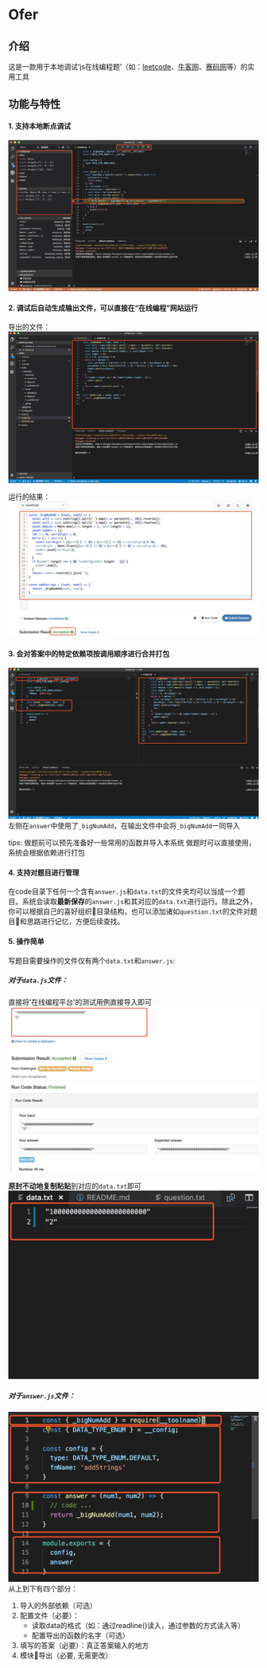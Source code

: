 # Ofer
## 介绍
这是一款用于本地调试‘js在线编程题’（如：[leetcode](https://leetcode-cn.com/problemset/all/)、[牛客网](https://www.nowcoder.com/activity/oj)、[赛码网](http://www.acmcoder.com/index)等）的实用工具

## 功能与特性
#### 1. 支持本地断点调试
![断点调试](./.ofer/.img/break-point.png)

#### 2. 调试后自动生成输出文件，可以直接在“在线编程”网站运行
导出的文件：
![leetcode输出文件](./.ofer/.img/leetcode-output.png)

运行的结果：
![leetcode在线运行结果](./.ofer/.img/leetcode-success.png)

#### 3. 会对答案中的特定依赖项按调用顺序进行合并打包
![做题文件和输出文件对比](./.ofer/.img/leetcode-compare.png)
左侧在```answer```中使用了```_bigNumAdd```，在输出文件中会将```_bigNumAdd```一同导入

tips: 
做题前可以预先准备好一些常用的函数并导入本系统
做题时可以直接使用，系统会根据依赖进行打包

#### 4. 支持对题目进行管理
在code目录下任何一个含有```answer.js```和```data.txt```的文件夹均可以当成一个题目。系统会读取**最新保存**的```answer.js```和其对应的```data.txt```进行运行。除此之外，你可以根据自己的喜好组织目录结构，也可以添加诸如```question.txt```的文件对题目和思路进行记忆，方便后续查找。

#### 5. 操作简单
写题目需要操作的文件仅有两个```data.txt```和```answer.js```:
##### 对于```data.js```文件：

直接将'在线编程平台'的测试用例直接导入即可
![leetcode平台测试用例](./.ofer/.img/leetcode-testcase.png)

**原封不动地复制粘贴**到对应的```data.txt```即可
![data.txt文件](./.ofer/.img/leetcode-data.png)

##### 对于```answer.js```文件：
![answer.js文件](./.ofer/.img/leetcode-answer.png)
从上到下有四个部分：
1. 导入的外部依赖（可选）
2. 配置文件（必要）：
   - 读取data的格式（如：通过readline()读入，通过参数的方式读入等）
   - 配置导出的函数的名字（可选）
3. 填写的答案（必要）：真正答案输入的地方
4. 模块导出（必要, 无需更改）
